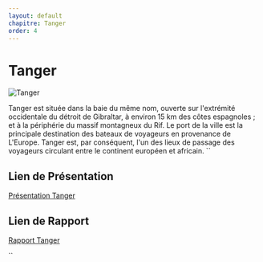 ```yaml
---
layout: default
chapitre: Tanger
order: 4
---
```


# Tanger
![Tanger](/Tanger-Assaid-Amina/2-tanger/images/tanger.jpg)

Tanger est située dans la baie du même nom, ouverte sur l'extrémité occidentale du détroit de Gibraltar, à environ 15 km des côtes espagnoles ; et à la périphérie du massif montagneux du Rif. Le port de la ville est la principale destination des bateaux de voyageurs en provenance de L'Europe. Tanger est, par conséquent, l'un des lieux de passage des voyageurs circulant entre le continent européen et africain.
``
## Lien de Présentation
[Présentation Tanger](/Tanger-Assaid-Amina/2-tanger/presentation.html)

## Lien de Rapport
[Rapport Tanger](/Tanger-Assaid-Amina/2-tanger/rapport.html)

``